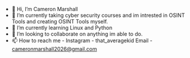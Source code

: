 - 👋 Hi, I’m Cameron Marshall
- 👀 I’m currently taking cyber security courses and im intrested in OSINT Tools and creating OSINT Tools myself.
- 🌱 I’m currently learning Linux and Python
- 💞️ I’m looking to collaborate on anything im able to do.
- 📫 How to reach me -
Instagram - that_averagekid
Email - cameronmarshall2026@gmail.com
<!---
BiggleBoggle/BiggleBoggle is a ✨ special ✨ repository because its `README.md` (this file) appears on your GitHub profile.
You can click the Preview link to take a look at your changes.
--->

